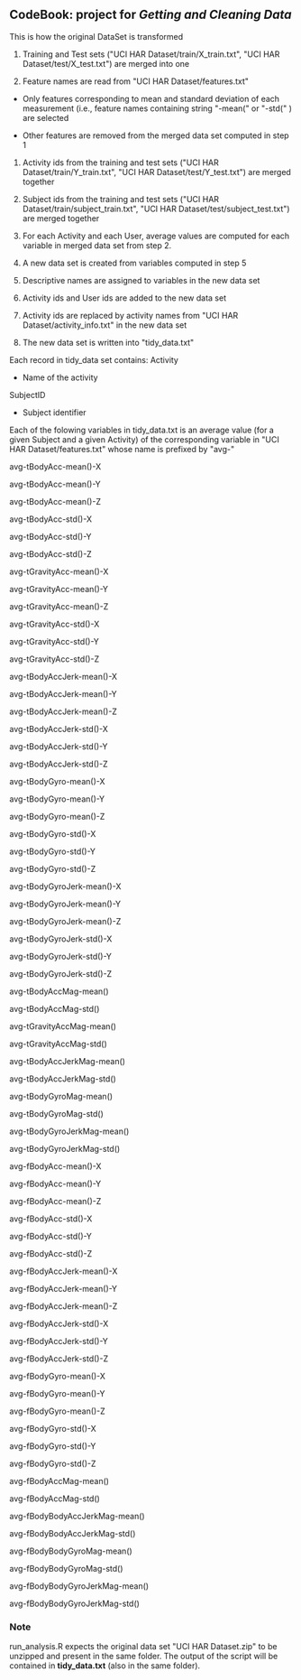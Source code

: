 ## CodeBook: project for _Getting and Cleaning Data_


This is how the original DataSet is transformed

1. Training and Test sets ("UCI HAR Dataset/train/X_train.txt", "UCI HAR Dataset/test/X_test.txt") are merged into one 

2. Feature names are read from "UCI HAR Dataset/features.txt"

  * Only features corresponding to mean and standard deviation of each measurement (i.e., feature names containing string "-mean(" or "-std(" ) are selected

  * Other features are removed from the merged data set computed in step 1

1. Activity ids from the training and test sets ("UCI HAR Dataset/train/Y_train.txt", "UCI HAR Dataset/test/Y_test.txt") are merged together

4. Subject ids from the training and test sets ("UCI HAR Dataset/train/subject_train.txt", "UCI HAR Dataset/test/subject_test.txt") are merged together

5. For each Activity and each User, average values are computed for each variable in merged data set from step 2.

6. A new data set is created from variables computed in step 5

7. Descriptive names are assigned to variables in the new data set

8. Activity ids and User ids are added to the new data set

9. Activity ids are replaced by activity names from "UCI HAR Dataset/activity_info.txt" in the new data set

10. The new data set is written into "tidy_data.txt"



Each record in tidy_data set  contains:
Activity

  * Name of the activity

SubjectID

  * Subject identifier

Each of the folowing variables in tidy_data.txt is an average value (for a given Subject and a given Activity) of the corresponding variable in "UCI HAR Dataset/features.txt" whose name is prefixed by "avg-"

avg-tBodyAcc-mean()-X

avg-tBodyAcc-mean()-Y

avg-tBodyAcc-mean()-Z

avg-tBodyAcc-std()-X

avg-tBodyAcc-std()-Y

avg-tBodyAcc-std()-Z

avg-tGravityAcc-mean()-X

avg-tGravityAcc-mean()-Y

avg-tGravityAcc-mean()-Z

avg-tGravityAcc-std()-X

avg-tGravityAcc-std()-Y

avg-tGravityAcc-std()-Z

avg-tBodyAccJerk-mean()-X

avg-tBodyAccJerk-mean()-Y

avg-tBodyAccJerk-mean()-Z

avg-tBodyAccJerk-std()-X

avg-tBodyAccJerk-std()-Y

avg-tBodyAccJerk-std()-Z

avg-tBodyGyro-mean()-X

avg-tBodyGyro-mean()-Y

avg-tBodyGyro-mean()-Z

avg-tBodyGyro-std()-X

avg-tBodyGyro-std()-Y

avg-tBodyGyro-std()-Z

avg-tBodyGyroJerk-mean()-X

avg-tBodyGyroJerk-mean()-Y

avg-tBodyGyroJerk-mean()-Z

avg-tBodyGyroJerk-std()-X

avg-tBodyGyroJerk-std()-Y

avg-tBodyGyroJerk-std()-Z

avg-tBodyAccMag-mean()

avg-tBodyAccMag-std()

avg-tGravityAccMag-mean()

avg-tGravityAccMag-std()

avg-tBodyAccJerkMag-mean()

avg-tBodyAccJerkMag-std()

avg-tBodyGyroMag-mean()

avg-tBodyGyroMag-std()

avg-tBodyGyroJerkMag-mean()

avg-tBodyGyroJerkMag-std()

avg-fBodyAcc-mean()-X

avg-fBodyAcc-mean()-Y

avg-fBodyAcc-mean()-Z

avg-fBodyAcc-std()-X

avg-fBodyAcc-std()-Y

avg-fBodyAcc-std()-Z

avg-fBodyAccJerk-mean()-X

avg-fBodyAccJerk-mean()-Y

avg-fBodyAccJerk-mean()-Z

avg-fBodyAccJerk-std()-X

avg-fBodyAccJerk-std()-Y

avg-fBodyAccJerk-std()-Z

avg-fBodyGyro-mean()-X

avg-fBodyGyro-mean()-Y

avg-fBodyGyro-mean()-Z

avg-fBodyGyro-std()-X

avg-fBodyGyro-std()-Y

avg-fBodyGyro-std()-Z

avg-fBodyAccMag-mean()

avg-fBodyAccMag-std()

avg-fBodyBodyAccJerkMag-mean()

avg-fBodyBodyAccJerkMag-std()

avg-fBodyBodyGyroMag-mean()

avg-fBodyBodyGyroMag-std()

avg-fBodyBodyGyroJerkMag-mean()

avg-fBodyBodyGyroJerkMag-std()




### Note
run_analysis.R expects the original data set "UCI HAR Dataset.zip" to be unzipped and present in the same folder. The output of the script will be contained in **tidy_data.txt** (also in the same folder).
